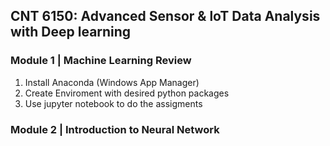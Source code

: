 

## **CNT 6150: Advanced Sensor & loT Data Analysis with Deep learning**



### Module 1 | Machine Learning Review

1. Install Anaconda (Windows App Manager)
2. Create Enviroment with desired python packages
3. Use jupyter notebook to do the assigments

### Module 2 | Introduction to Neural Network